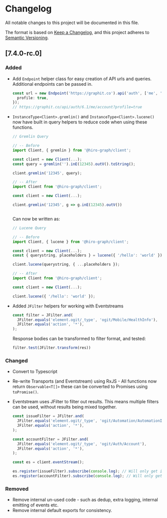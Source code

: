 # Changelog

All notable changes to this project will be documented in this file.

The format is based on [Keep a Changelog](https://keepachangelog.com/en/1.0.0/),
and this project adheres to [Semantic Versioning](https://semver.org/spec/v2.0.0.html).

## [7.4.0-rc.0]

### Added

- Add `Endpoint` helper class for easy creation of API urls and queries. Additional endpoints can be passed in.

  ```ts
  const url = new Endpoint('https://graphit.co').api('auth', ['me', 'account'], {
    profile: true,
  });
  // https://graphit.co/api/auth/6.1/me/account?profile=true
  ```

- `InstanceType<Client>.gremlin()` and `InstanceType<Client>.lucene()` now have built in query helpers to reduce code when using these functions.

  ```ts
  // Gremlin Query

  // -- Before
  import Client, { gremlin } from '@hiro-graph/client';

  const client = new Client(...);
  const query = gremlin('').inE(12345).outV().toString();

  client.gremlin('12345', query);

  // -- After
  import Client from '@hiro-graph/client';

  const client = new Client(...);

  client.gremlin('12345', g => g.inE(12345).outV())



  ```

  Can now be written as:

  ```ts
  // Lucene Query

  // -- Before
  import Client, { lucene } from '@hiro-graph/client';

  const client = new Client(...);
  const { querystring, placeholders } = lucene({ '/hello': 'world' })

  client.lucene(querystring, { ...placeholders });

  // -- After
  import Client from '@hiro-graph/client';

  const client = new Client(...);

  client.lucene({ '/hello': 'world' });
  ```

- Added `JFilter` helpers for working with Eventstreams
  
  ```ts
  const filter = JFilter.and(
    JFilter.equals('element.ogit/_type', 'ogit/Mobile/HealthInfo'),
    JFilter.equals('action', '*'),
  );
  ```

  Response bodies can be transformed to filter format, and tested:

  ```ts
  filter.test(JFilter.transform(res))
  ```

### Changed

- Convert to Typescript
- Re-write Transports (and Eventstream) using RxJS - All functions now return `Observable<T[]>` these can be converted to Promises using `toPromise()`.
- Eventstream uses JFilter to filter out results. This means multiple filters can be used, without results being mixed together.
  
  ```ts
  const issueFilter = JFilter.and(
    JFilter.equals('element.ogit/_type', 'ogit/Automation/AutomationIssue'),
    JFilter.equals('action', '*'),
  );

  const accountFilter = JFilter.and(
    JFilter.equals('element.ogit/_type', 'ogit/Auth/Account'),
    JFilter.equals('action', '*'),
  );

  const es = client.eventStream();

  es.register(issueFilter).subscribe(console.log); // Will only get issues
  es.register(accountFilter).subscribe(console.log); // Will only get accounts
  ```

### Removed

- Remove internal un-used code - such as dedup, extra logging, internal emitting of events etc.
- Remove internal default exports for consistency.
